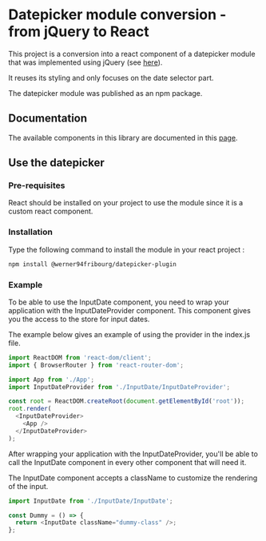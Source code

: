 # Datepicker module conversion - from jQuery to React

This project is a conversion into a react component of a datepicker module that was implemented using jQuery (see [here](https://github.com/xdan/datetimepicker)).

It reuses its styling and only focuses on the date selector part.

The datepicker module was published as an npm package.

## Documentation

The available components in this library are documented in this [page](https://sensational-yeot-db94d1.netlify.app).

## Use the datepicker

### Pre-requisites

React should be installed on your project to use the module since it is a custom react component.

### Installation

Type the following command to install the module in your react project :

```sh
npm install @werner94fribourg/datepicker-plugin
```

### Example

To be able to use the InputDate component, you need to wrap your application with the InputDateProvider component. This component gives you the access to the store for input dates.

The example below gives an example of using the provider in the index.js file.

```js
import ReactDOM from 'react-dom/client';
import { BrowserRouter } from 'react-router-dom';

import App from './App';
import InputDateProvider from './InputDate/InputDateProvider';

const root = ReactDOM.createRoot(document.getElementById('root'));
root.render(
  <InputDateProvider>
    <App />
  </InputDateProvider>
);
```

After wrapping your application with the InputDateProvider, you'll be able to call the InputDate component in every other component that will need it.

The InputDate component accepts a className to customize the rendering of the input.

```js
import InputDate from './InputDate/InputDate';

const Dummy = () => {
  return <InputDate className="dummy-class" />;
};
```
